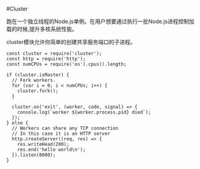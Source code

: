 #Cluster

跑在一个独立线程的Node.js单例。在用户想要通过执行一批Node.js进程控制加载的时候,提升多核系统性能。

cluster模块允许你简单的创建共享服务端口的子进程。

```
const cluster = require('cluster');
const http = require('http');
const numCPUs = require('os').cpus().length;

if (cluster.isMaster) {
  // Fork workers.
  for (var i = 0; i < numCPUs; i++) {
    cluster.fork();
  }

  cluster.on('exit', (worker, code, signal) => {
    console.log(`worker ${worker.process.pid} died`);
  });
} else {
  // Workers can share any TCP connection
  // In this case it is an HTTP server
  http.createServer((req, res) => {
    res.writeHead(200);
    res.end('hello world\n');
  }).listen(8000);
}

```

